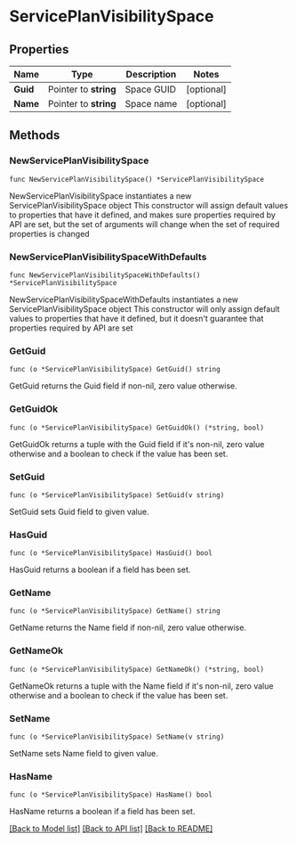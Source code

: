 # ServicePlanVisibilitySpace

## Properties

Name | Type | Description | Notes
------------ | ------------- | ------------- | -------------
**Guid** | Pointer to **string** | Space GUID | [optional] 
**Name** | Pointer to **string** | Space name | [optional] 

## Methods

### NewServicePlanVisibilitySpace

`func NewServicePlanVisibilitySpace() *ServicePlanVisibilitySpace`

NewServicePlanVisibilitySpace instantiates a new ServicePlanVisibilitySpace object
This constructor will assign default values to properties that have it defined,
and makes sure properties required by API are set, but the set of arguments
will change when the set of required properties is changed

### NewServicePlanVisibilitySpaceWithDefaults

`func NewServicePlanVisibilitySpaceWithDefaults() *ServicePlanVisibilitySpace`

NewServicePlanVisibilitySpaceWithDefaults instantiates a new ServicePlanVisibilitySpace object
This constructor will only assign default values to properties that have it defined,
but it doesn't guarantee that properties required by API are set

### GetGuid

`func (o *ServicePlanVisibilitySpace) GetGuid() string`

GetGuid returns the Guid field if non-nil, zero value otherwise.

### GetGuidOk

`func (o *ServicePlanVisibilitySpace) GetGuidOk() (*string, bool)`

GetGuidOk returns a tuple with the Guid field if it's non-nil, zero value otherwise
and a boolean to check if the value has been set.

### SetGuid

`func (o *ServicePlanVisibilitySpace) SetGuid(v string)`

SetGuid sets Guid field to given value.

### HasGuid

`func (o *ServicePlanVisibilitySpace) HasGuid() bool`

HasGuid returns a boolean if a field has been set.

### GetName

`func (o *ServicePlanVisibilitySpace) GetName() string`

GetName returns the Name field if non-nil, zero value otherwise.

### GetNameOk

`func (o *ServicePlanVisibilitySpace) GetNameOk() (*string, bool)`

GetNameOk returns a tuple with the Name field if it's non-nil, zero value otherwise
and a boolean to check if the value has been set.

### SetName

`func (o *ServicePlanVisibilitySpace) SetName(v string)`

SetName sets Name field to given value.

### HasName

`func (o *ServicePlanVisibilitySpace) HasName() bool`

HasName returns a boolean if a field has been set.


[[Back to Model list]](../README.md#documentation-for-models) [[Back to API list]](../README.md#documentation-for-api-endpoints) [[Back to README]](../README.md)



